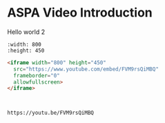 # ASPA Video Introduction

Hello world 2

```{youtube} FVM9rsQiMBQ 
:width: 800
:height: 450
```

```html
<iframe width="800" height="450"
  src="https://www.youtube.com/embed/FVM9rsQiMBQ"
  frameborder="0"
  allowfullscreen>
</iframe>



https://youtu.be/FVM9rsQiMBQ
